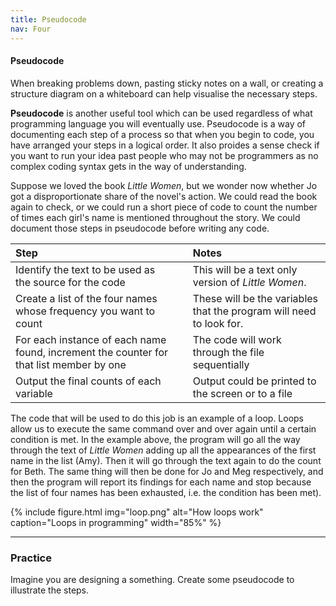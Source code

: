 ```yaml
---
title: Pseudocode
nav: Four
---
```


#### Pseudocode

When breaking problems down, pasting sticky notes on a wall, or creating a structure diagram on a whiteboard can help visualise the necessary steps. 

**Pseudocode** is another useful tool which can be used regardless of what programming language you will eventually use. Pseudocode is a way of documenting each step of a process so that when you begin to code, you have arranged your steps in a logical order. It also proides a sense check if you want to run your idea past people who may not be programmers as no complex coding syntax gets in the way of understanding.

Suppose we loved the book *Little Women*, but we wonder now whether Jo got a disproportionate share of the novel's action. We could read the book again to check, or we could run a short piece of code to count the number of times each girl's name is mentioned throughout the story. We could document those steps in pseudocode before writing any code. 

| **Step** | &nbsp; |  **Notes** |
| :--- | :---: | :--- | 
| Identify the text to be used as the source for the code | &nbsp; | This will be a text only version of *Little Women*. |  
| Create a list of the four names whose frequency you want to count | &nbsp; | These will be the variables that the program will need to look for. | 
| For each instance of each name found, increment the counter for that list member by one | &nbsp; | The code will work through the file sequentially |
| Output the final counts of each variable | &nbsp; | Output could be printed to the screen or to a file |

The code that will be used to do this job is an example of a loop. Loops allow us to execute the same command over and over again until a certain condition is met. In the example above, the program will go all the way through the text of *Little Women* adding up all the appearances of the first name in the list (Amy). Then it will go through the text again to do the count for Beth. The same thing will then be done for Jo and Meg respectively, and then the program will report its findings for each name and stop because the list of four names has been exhausted, i.e. the condition has been met). 

{% include figure.html img="loop.png" alt="How loops work" caption="Loops in programming" width="85%" %}

---------

### Practice

Imagine you are designing a something. Create some pseudocode to illustrate the steps.
